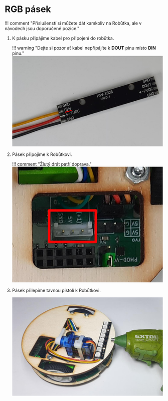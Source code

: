 # RGB pásek

!!! comment "Příslušenstí si můžete dát kamkoliv na Robůtka, ale v návodech jsou doporučené pozice."


1. K pásku připájíme kabel pro připojení do robůtka.

    !!! warning "Dejte si pozor ať kabel nepřipájíte k **DOUT** pinu místo **DIN** pinu."
    ![soldered light](assets/soldered_light.jpg)


2. Pásek připojíme k Robůtkovi.

    !!! comment "Žlutý drát patří doprava."
    ![light connector](assets/light_connector.jpg)

3. Pásek přilepíme tavnou pistolí k Robůtkovi.

    ![gluing light](assets/gluing_light.jpg)

